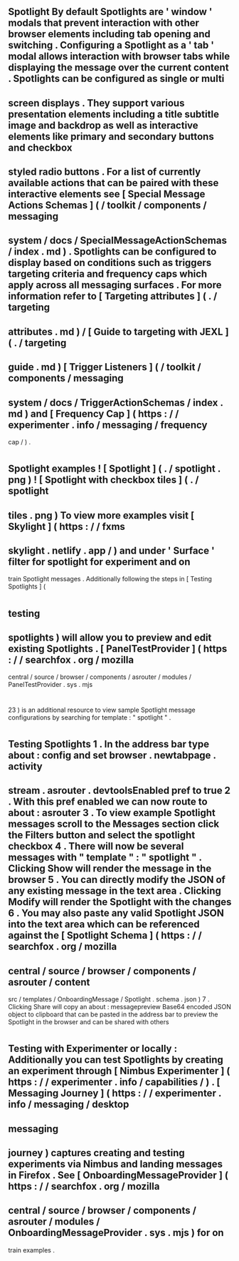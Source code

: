 #
Spotlight
By
default
Spotlights
are
'
window
'
modals
that
prevent
interaction
with
other
browser
elements
including
tab
opening
and
switching
.
Configuring
a
Spotlight
as
a
'
tab
'
modal
allows
interaction
with
browser
tabs
while
displaying
the
message
over
the
current
content
.
Spotlights
can
be
configured
as
single
or
multi
-
screen
displays
.
They
support
various
presentation
elements
including
a
title
subtitle
image
and
backdrop
as
well
as
interactive
elements
like
primary
and
secondary
buttons
and
checkbox
-
styled
radio
buttons
.
For
a
list
of
currently
available
actions
that
can
be
paired
with
these
interactive
elements
see
[
Special
Message
Actions
Schemas
]
(
/
toolkit
/
components
/
messaging
-
system
/
docs
/
SpecialMessageActionSchemas
/
index
.
md
)
.
Spotlights
can
be
configured
to
display
based
on
conditions
such
as
triggers
targeting
criteria
and
frequency
caps
which
apply
across
all
messaging
surfaces
.
For
more
information
refer
to
[
Targeting
attributes
]
(
.
/
targeting
-
attributes
.
md
)
/
[
Guide
to
targeting
with
JEXL
]
(
.
/
targeting
-
guide
.
md
)
[
Trigger
Listeners
]
(
/
toolkit
/
components
/
messaging
-
system
/
docs
/
TriggerActionSchemas
/
index
.
md
)
and
[
Frequency
Cap
]
(
https
:
/
/
experimenter
.
info
/
messaging
/
frequency
-
cap
/
)
.
#
#
Spotlight
examples
!
[
Spotlight
]
(
.
/
spotlight
.
png
)
!
[
Spotlight
with
checkbox
tiles
]
(
.
/
spotlight
-
tiles
.
png
)
To
view
more
examples
visit
[
Skylight
]
(
https
:
/
/
fxms
-
skylight
.
netlify
.
app
/
)
and
under
'
Surface
'
filter
for
spotlight
for
experiment
and
on
-
train
Spotlight
messages
.
Additionally
following
the
steps
in
[
Testing
Spotlights
]
(
#
testing
-
spotlights
)
will
allow
you
to
preview
and
edit
existing
Spotlights
.
[
PanelTestProvider
]
(
https
:
/
/
searchfox
.
org
/
mozilla
-
central
/
source
/
browser
/
components
/
asrouter
/
modules
/
PanelTestProvider
.
sys
.
mjs
#
23
)
is
an
additional
resource
to
view
sample
Spotlight
message
configurations
by
searching
for
template
:
"
spotlight
"
.
#
#
Testing
Spotlights
1
.
In
the
address
bar
type
about
:
config
and
set
browser
.
newtabpage
.
activity
-
stream
.
asrouter
.
devtoolsEnabled
pref
to
true
2
.
With
this
pref
enabled
we
can
now
route
to
about
:
asrouter
3
.
To
view
example
Spotlight
messages
scroll
to
the
Messages
section
click
the
Filters
button
and
select
the
spotlight
checkbox
4
.
There
will
now
be
several
messages
with
"
template
"
:
"
spotlight
"
.
Clicking
Show
will
render
the
message
in
the
browser
5
.
You
can
directly
modify
the
JSON
of
any
existing
message
in
the
text
area
.
Clicking
Modify
will
render
the
Spotlight
with
the
changes
6
.
You
may
also
paste
any
valid
Spotlight
JSON
into
the
text
area
which
can
be
referenced
against
the
[
Spotlight
Schema
]
(
https
:
/
/
searchfox
.
org
/
mozilla
-
central
/
source
/
browser
/
components
/
asrouter
/
content
-
src
/
templates
/
OnboardingMessage
/
Spotlight
.
schema
.
json
)
7
.
Clicking
Share
will
copy
an
about
:
messagepreview
Base64
encoded
JSON
object
to
clipboard
that
can
be
pasted
in
the
address
bar
to
preview
the
Spotlight
in
the
browser
and
can
be
shared
with
others
#
#
#
Testing
with
Experimenter
or
locally
:
Additionally
you
can
test
Spotlights
by
creating
an
experiment
through
[
Nimbus
Experimenter
]
(
https
:
/
/
experimenter
.
info
/
capabilities
/
)
.
[
Messaging
Journey
]
(
https
:
/
/
experimenter
.
info
/
messaging
/
desktop
-
messaging
-
journey
)
captures
creating
and
testing
experiments
via
Nimbus
and
landing
messages
in
Firefox
.
See
[
OnboardingMessageProvider
]
(
https
:
/
/
searchfox
.
org
/
mozilla
-
central
/
source
/
browser
/
components
/
asrouter
/
modules
/
OnboardingMessageProvider
.
sys
.
mjs
)
for
on
-
train
examples
.
